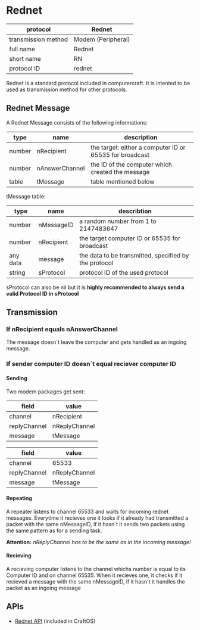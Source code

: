# Rednet #

protocol | Rednet
-------- | ------
transmission method | Modem (Peripheral)
full name | Rednet
short name | RN
protocol ID | rednet

Rednet is a standard protocol included in computercraft. It is intented to be used as transmission method for other protocols.

## Rednet Message ##

A Rednet Message consists of the following informations:

type | name | description
---- | ---- | -----------
number | nRecipient | the target: either a computer ID or 65535 for broadcast
number | nAnswerChannel | the ID of the computer which created the message
table | tMessage | table mentioned below

tMessage table:

type | name | describtion
---- | -----| -----------
number | nMessageID | a random number from 1 to 2147483647
number | nRecipient | the target computer ID or 65535 for broadcast
any data | message | the data to be transmitted, specified by the protocol
string | sProtocol | protocol ID of the used protocol

sProtocol can also be nil but it is **highly recommended to always send a valid Protocol ID in sProtocol**

## Transmission ##

### If nRecipient equals nAnswerChannel ###

The message doesn´t leave the computer and gets handled as an ingoing message.

### If sender computer ID doesn´t equal reciever computer ID ###

#### Sending ####

Two modem packages get sent:

field | value
----- | -----
channel | nRecipient
replyChannel | nReplyChannel
message | tMessage

field | value
----- | -----
channel | 65533
replyChannel | nReplyChannel
message | tMessage

#### Repeating ####

A repeater listens to channel 65533 and waits for incoming rednet messages. Everytime it recieves one it looks if it already had transmitted a packet with the same nMessageID, if it hasn´t it sends two packets using the same pattern as for a sending task.

**Attention:** *nReplyChannel has to be the same as in the incoming message!*

#### Recieving ####

A recieving computer listens to the channel whichs number is equal to its Computer ID and on channel 65535. When it recieves one, it checks if it recieved a message with the same nMessageID, if it hasn´t it handles the packet as an ingoing message

## APIs ##

* [Rednet API](http://www.computercraft.info/wiki/Rednet_(API)) (included in CraftOS)
